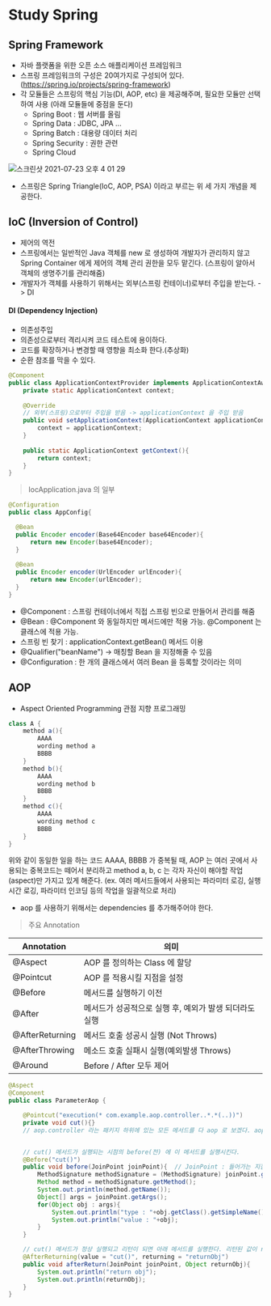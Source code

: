 # Study Spring

## Spring Framework
- 자바 플랫폼을 위한 오픈 소스 애플리케이션 프레임워크
- 스프링 프레임워크의 구성은 20여가지로 구성되어 있다.(https://spring.io/projects/spring-framework)
- 각 모듈들은 스프링의 핵심 기능(DI, AOP, etc) 을 제공해주며, 필요한 모듈만 선택하여 사용 (아래 모듈들에 중점을 둔다)
  - Spring Boot : 웹 서버를 올림
  - Spring Data : JDBC, JPA ...
  - Spring Batch : 대용량 데이터 처리 
  - Spring Security : 권한 관련
  - Spring Cloud

![스크린샷 2021-07-23 오후 4 01 29](https://user-images.githubusercontent.com/43959582/126747730-94f7f8ad-04ee-4847-927f-ab62238e7c6b.png)

- 스프링은 Spring Triangle(IoC, AOP, PSA) 이라고 부르는 위 세 가지 개념을 제공한다.


## IoC (Inversion of Control) 
- 제어의 역전 
- 스프링에서는 일반적인 Java 객체를 new 로 생성하여 개발자가 관리하지 않고 Spring Container 에게 제어의 객체 관리 권한을 모두 맡긴다. (스프링이 알아서 객체의 생명주기를 관리해줌)
- 개발자가 객체를 사용하기 위해서는 외부(스프링 컨테이너)로부터 주입을 받는다. -> DI


#### DI (Dependency Injection)
- 의존성주입
- 의존성으로부터 격리시켜 코드 테스트에 용이하다.
- 코드를 확장하거나 변경할 때 영향을 최소화 한다.(추상화)
- 순환 참조를 막을 수 있다.

```java
@Component
public class ApplicationContextProvider implements ApplicationContextAware {
    private static ApplicationContext context;
    
    @Override
    // 외부(스프링)으로부터 주입을 받음 -> applicationContext 을 주입 받음
    public void setApplicationContext(ApplicationContext applicationContext) throws BeansException {
        context = applicationContext;
    }
    
    public static ApplicationContext getContext(){
        return context;
    }
}
```
> IocApplication.java 의 일부
```java
@Configuration
public class AppConfig{

  @Bean
  public Encoder encoder(Base64Encoder base64Encoder){
      return new Encoder(base64Encoder);
  }
  
  @Bean
  public Encoder encoder(UrlEncoder urlEncoder){
      return new Encoder(urlEncoder);
  }
}
```
- @Component : 스프링 컨테이너에서 직접 스프링 빈으로 만들어서 관리를 해줌
- @Bean : @Component 와 동일하지만 메서드에만 적용 가능. @Component 는 클래스에 적용 가능. 
- 스프링 빈 찾기 : applicationContext.getBean() 메서드 이용
- @Qualifier("beanName") -> 매칭할 Bean 을 지정해줄 수 있음
- @Configuration : 한 개의 클래스에서 여러 Bean 을 등록할 것이라는 의미


## AOP
- Aspect Oriented Programming 관점 지향 프로그래밍

```java
class A {
    method a(){
        AAAA
        wording method a
        BBBB
    }
    method b(){
        AAAA
        wording method b
        BBBB
    }
    method c(){
        AAAA
        wording method c
        BBBB
    }
}
```

위와 같이 동일한 일을 하는 코드 AAAA, BBBB 가 중복될 때, AOP 는 여러 곳에서 사용되는 중복코드는 떼어서 분리하고 method a, b, c 는 각자 자신이 해야할 작업(aspect)만 가지고 있게 해준다. (ex. 여러 메서드들에서 사용되는 파라미터 로깅, 실행시간 로깅, 파라미터 인코딩 등의 작업을 일괄적으로 처리)

* aop 를 사용하기 위해서는 dependencies 를 추가해주어야 한다.

> 주요 Annotation 

| Annotation | 의미 |
| --- | --- |
| @Aspect | AOP 를 정의하는 Class 에 할당 |
| @Pointcut | AOP 를 적용시킬 지점을 설정 |
| @Before | 메서드를 실행하기 이전 |
| @After | 메서드가 성공적으로 실행 후, 예외가 발생 되더라도 실행 |
| @AfterReturning| 메서드 호출 성공시 실행 (Not Throws) | 
| @AfterThrowing | 메소드 호출 실패시 실행(예외발생 Throws) |
| @Around | Before / After 모두 제어 |


```java
@Aspect
@Component
public class ParameterAop {

    @Pointcut("execution(* com.example.aop.controller..*.*(..))") 
    private void cut(){}
    // aop.controller 라는 패키지 하위에 있는 모든 메서드를 다 aop 로 보겠다. aop 를 적용시킬 지점은 cut() 메서드.


    // cut() 메서드가 실행되는 시점의 before(전) 에 이 메서드를 실행시킨다.
    @Before("cut()")
    public void before(JoinPoint joinPoint){  // JoinPoint : 들어가는 지점에 대한 정보를 가지고 있는 객체
        MethodSignature methodSignature = (MethodSignature) joinPoint.getSignature();
        Method method = methodSignature.getMethod();
        System.out.println(method.getName());
        Object[] args = joinPoint.getArgs();
        for(Object obj : args){
            System.out.println("type : "+obj.getClass().getSimpleName());
            System.out.println("value : "+obj);
        }
    }

    // cut() 메서드가 정상 실행되고 리턴이 되면 아래 메서드를 실행한다. 리턴된 값이 returnObj 로 들어옴.
    @AfterReturning(value = "cut()", returning = "returnObj")
    public void afterReturn(JoinPoint joinPoint, Object returnObj){
        System.out.println("return obj");
        System.out.println(returnObj);
    }
}
```




